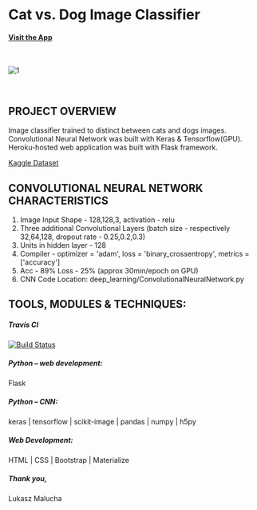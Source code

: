 # Cat vs. Dog Image Classifier


#### [Visit the App](https://dogcatclassifier.herokuapp.com/classifier/)


<br>

![1](https://user-images.githubusercontent.com/26208598/55568076-e24ab080-56f6-11e9-82e2-ed877c52ff6b.JPG)

<br>


## PROJECT OVERVIEW

Image classifier trained to distinct between cats and dogs images. Convolutional Neural Network was built with Keras & Tensorflow(GPU). 
Heroku-hosted web application was built with Flask framework. <br>

[Kaggle Dataset](https://www.kaggle.com/c/dogs-vs-cats/data)

## CONVOLUTIONAL NEURAL NETWORK CHARACTERISTICS

1. Image Input Shape - 128,128,3, activation - relu
2. Three additional Convolutional Layers (batch size - respectively 32,64,128, dropout rate - 0.25,0.2,0.3)
3. Units in hidden layer - 128
4. Compiler - optimizer = 'adam', loss = 'binary_crossentropy', metrics = ['accuracy']
5. Acc - 89% Loss - 25% (approx 30min/epoch on GPU)
6. CNN Code Location: deep_learning/ConvolutionalNeuralNetwork.py


## TOOLS, MODULES & TECHNIQUES:

##### Travis CI
[![Build Status](https://travis-ci.com/LukaszMalucha/Cat-vs.-Dog-Classifier.svg?branch=master)](https://travis-ci.com/LukaszMalucha/Cat-vs.-Dog-Classifier)

##### Python – web development:
Flask 
##### Python – CNN:
keras | tensorflow | scikit-image | pandas | numpy | h5py
##### Web Development:
HTML | CSS | Bootstrap | Materialize

##### Thank you,

Lukasz Malucha
